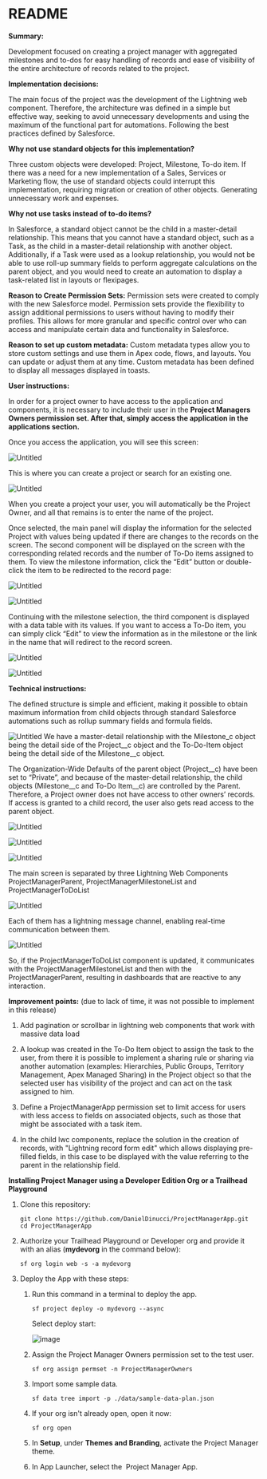 # README

**Summary:**

Development focused on creating a project manager with aggregated milestones and to-dos for easy handling of records and ease of visibility of the entire architecture of records related to the project.

**Implementation decisions:**

The main focus of the project was the development of the Lightning web component. Therefore, the architecture was defined in a simple but effective way, seeking to avoid unnecessary developments and using the maximum of the functional part for automations. Following the best practices defined by Salesforce.

**Why not use standard objects for this implementation?**

Three custom objects were developed: Project, Milestone, To-do item. If there was a need for a new implementation of a Sales, Services or Marketing flow, the use of standard objects could interrupt this implementation, requiring migration or creation of other objects. Generating unnecessary work and expenses.

**Why not use tasks instead of to-do items?**

In Salesforce, a standard object cannot be the child in a master-detail relationship. This means that you cannot have a standard object, such as a Task, as the child in a master-detail relationship with another object. Additionally, if a Task were used as a lookup relationship, you would not be able to use roll-up summary fields to perform aggregate calculations on the parent object, and you would need to create an automation to display a task-related list in layouts or flexipages.

**Reason to Create Permission Sets:**
Permission sets were created to comply with the new Salesforce model. Permission sets provide the flexibility to assign additional permissions to users without having to modify their profiles. This allows for more granular and specific control over who can access and manipulate certain data and functionality in Salesforce.

**Reason to set up custom metadata:**
Custom metadata types allow you to store custom settings and use them in Apex code, flows, and layouts. You can update or adjust them at any time. Custom metadata has been defined to display all messages displayed in toasts.

**User instructions:**

In order for a project owner to have access to the application and components, it is necessary to include their user in the **Project Managers Owners permission set. After that, simply access the application in the applications section.**

Once you access the application, you will see this screen:


![Untitled](data/README%20Images/Untitled.png)

This is where you can create a project or search for an existing one.

![Untitled](data/README%20Images/Untitled%201.png)

When you create a project your user, you will automatically be the Project Owner, and all that remains is to enter the name of the project.

Once selected, the main panel will display the information for the selected Project with values being updated if there are changes to the records on the screen. The second component will be displayed on the screen with the corresponding related records and the number of To-Do items assigned to them. To view the milestone information, click the “Edit” button or double-click the item to be redirected to the record page:

![Untitled](data/README%20Images/Untitled%202.png)

![Untitled](data/README%20Images/Untitled%203.png)

Continuing with the milestone selection, the third component is displayed with a data table with its values. If you want to access a To-Do item, you can simply click “Edit” to view the information as in the milestone or the link in the name that will redirect to the record screen.

![Untitled](data/README%20Images/Untitled%204.png)

![Untitled](data/README%20Images/Untitled%205.png)

**Technical instructions:**

The defined structure is simple and efficient, making it possible to obtain maximum information from child objects through standard Salesforce automations such as rollup summary fields and formula fields.

![Untitled](data/README%20Images/Untitled%206.png)
We have a master-detail relationship with the Milestone_c object being the detail side of the Project__c object and the To-Do-Item object being the detail side of the Milestone__c object.

The Organization-Wide Defaults of the parent object (Project__c) have been set to “Private”, and because of the master-detail relationship, the child objects (Milestone__c and To-Do Item__c) are controlled by the Parent. Therefore, a Project owner does not have access to other owners’ records. If access is granted to a child record, the user also gets read access to the parent object.

![Untitled](data/README%20Images/Untitled%207.png)

![Untitled](data/README%20Images/Untitled%208.png)

![Untitled](data/README%20Images/Untitled%209.png)

The main screen is separated by three Lightning Web Components ProjectManagerParent, ProjectManagerMilestoneList and ProjectManagerToDoList

![Untitled](data/README%20Images/Untitled%2010.png)

Each of them has a lightning message channel, enabling real-time communication between them.

![Untitled](data/README%20Images/Untitled%2011.png)

So, if the ProjectManagerToDoList component is updated, it communicates with the ProjectManagerMilestoneList and then with the ProjectManagerParent, resulting in dashboards that are reactive to any interaction.

**Improvement points:** 
(due to lack of time, it was not possible to implement in this release)

1. Add pagination or scrollbar in lightning web components that work with massive data load
   
2. A lookup was created in the To-Do Item object to assign the task to the user, from there it is possible to implement a sharing rule or sharing via another automation (examples: Hierarchies, Public Groups, Territory Management, Apex Managed Sharing) in the Project object so that the selected user has visibility of the project and can act on the task assigned to him.
   
3. Define a ProjectManagerApp permission set to limit access for users with less access to fields on associated objects, such as those that might be associated with a task item.

4. In the child lwc components, replace the solution in the creation of records, with "Lightning record form edit" which allows displaying pre-filled fields, in this case to be displayed with the value referring to the parent in the relationship field. 


**Installing Project Manager using a Developer Edition Org or a Trailhead Playground**

1. Clone this repository:
    
    ```
    git clone https://github.com/DanielDinucci/ProjectManagerApp.git
    cd ProjectManagerApp
    
    ```
    
2. Authorize your Trailhead Playground or Developer org and provide it with an alias (**mydevorg** in the command below):
    
    ```
    sf org login web -s -a mydevorg
    
    ```
    
3. Deploy the App with these steps:
    1. Run this command in a terminal to deploy the app.
        
        ```
        sf project deploy -o mydevorg --async
        ```
        Select deploy start:
       
        ![image](https://github.com/DanielDinucci/ProjectManagerApp/assets/69609230/b6d39891-bcd6-4caf-8378-e618b97ed6f8)

        
    3. Assign the Project Manager Owners permission set to the test user.
        
        ```
        sf org assign permset -n ProjectManagerOwners
        
        ```
        
    4. Import some sample data.
        
        ```
        sf data tree import -p ./data/sample-data-plan.json
        
        ```
        
    5. If your org isn't already open, open it now:
        
        ```
        sf org open
        
        ```
        
    6. In **Setup**, under **Themes and Branding**, activate the Project Manager theme.

    7. In App Launcher, select the  Project Manager App.



